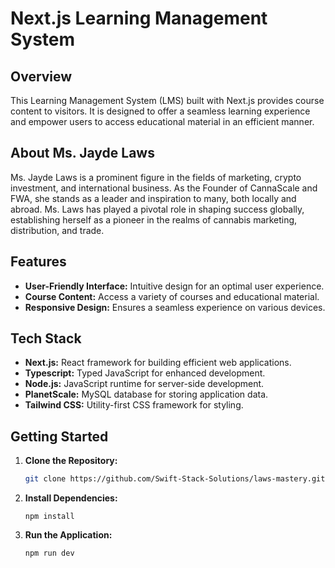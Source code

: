 # Next.js Learning Management System

## Overview

This Learning Management System (LMS) built with Next.js provides course content to visitors. It is designed to offer a seamless learning experience and empower users to access educational material in an efficient manner.

## About Ms. Jayde Laws

Ms. Jayde Laws is a prominent figure in the fields of marketing, crypto investment, and international business. As the Founder of CannaScale and FWA, she stands as a leader and inspiration to many, both locally and abroad. Ms. Laws has played a pivotal role in shaping success globally, establishing herself as a pioneer in the realms of cannabis marketing, distribution, and trade.

## Features

- **User-Friendly Interface:** Intuitive design for an optimal user experience.
- **Course Content:** Access a variety of courses and educational material.
- **Responsive Design:** Ensures a seamless experience on various devices.

## Tech Stack

- **Next.js:** React framework for building efficient web applications.
- **Typescript:** Typed JavaScript for enhanced development.
- **Node.js:** JavaScript runtime for server-side development.
- **PlanetScale:** MySQL database for storing application data.
- **Tailwind CSS:** Utility-first CSS framework for styling.

## Getting Started

1. **Clone the Repository:**

   ```bash
   git clone https://github.com/Swift-Stack-Solutions/laws-mastery.git
   ```

2. **Install Dependencies:**

   ```cd client
   npm install
   ```

3. **Run the Application:**

   ```clear
   npm run dev
   ```
